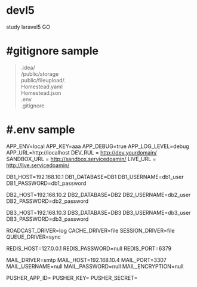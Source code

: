 # devl5
study laravel5
GO 


#gitignore sample
======================
>.idea/  
>/public/storage  
>public/fileupload/*.*  
>Homestead.yaml  
>Homestead.json  
>.env  
>.gitignore  


#.env sample
==================
APP_ENV=local
APP_KEY=aaa
APP_DEBUG=true
APP_LOG_LEVEL=debug
APP_URL=http://localhost
DEV_RUL = http://dev.yourdomain/
SANDBOX_URL = http://sandbox.servicedoamin/
LIVE_URL = http://live.servicedoamin/


DB1_HOST=192.168.10.1
DB1_DATABASE=DB1
DB1_USERNAME=db1_user
DB1_PASSWORD=db1_password

DB2_HOST=192.168.10.2
DB2_DATABASE=DB2
DB2_USERNAME=db2_user
DB2_PASSWORD=db2_password

DB3_HOST=192.168.10.3
DB3_DATABASE=DB3
DB3_USERNAME=db3_user
DB3_PASSWORD=db3_password

ROADCAST_DRIVER=log
CACHE_DRIVER=file
SESSION_DRIVER=file
QUEUE_DRIVER=sync

REDIS_HOST=127.0.0.1
REDIS_PASSWORD=null
REDIS_PORT=6379

MAIL_DRIVER=smtp
MAIL_HOST=192.168.10.4
MAIL_PORT=3307
MAIL_USERNAME=null
MAIL_PASSWORD=null
MAIL_ENCRYPTION=null

PUSHER_APP_ID=
PUSHER_KEY=
PUSHER_SECRET=

